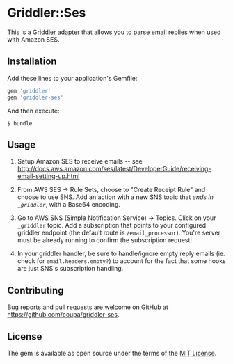 # Griddler::Ses

This is a [Griddler](https://github.com/thoughtbot/griddler) adapter that allows you to parse email replies when used with Amazon SES.


## Installation

Add these lines to your application's Gemfile:

```ruby
gem 'griddler'
gem 'griddler-ses'
```

And then execute:

    $ bundle


## Usage

1. Setup Amazon SES to receive emails -- see http://docs.aws.amazon.com/ses/latest/DeveloperGuide/receiving-email-setting-up.html

2. From AWS SES -> Rule Sets, choose to "Create Receipt Rule" and choose to use SNS.  Add an action with a new SNS topic that *ends in `_griddler`*, with a Base64 encoding.

3. Go to AWS SNS (Simple Notification Service) -> Topics.  Click on your `_griddler` topic.  Add a subscription that points to your configured griddler endpoint (the default route is `/email_processor`).  You're server must be already running to confirm the subscription request!

4. In your griddler handler, be sure to handle/ignore empty reply emails (ie. check for `email.headers.empty?`) to account for the fact that some hooks are just SNS's subscription handling.

## Contributing

Bug reports and pull requests are welcome on GitHub at https://github.com/coupa/griddler-ses.


## License

The gem is available as open source under the terms of the [MIT License](http://opensource.org/licenses/MIT).


